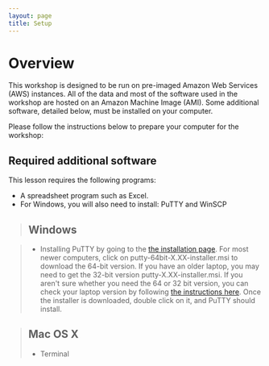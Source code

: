 ```yaml
---
layout: page
title: Setup
---
```


# Overview

This workshop is designed to be run on pre-imaged Amazon Web Services (AWS)
instances. All of the data and most of the software used
in the workshop are hosted on an Amazon 
Machine Image (AMI). Some additional software, detailed below, must be installed on your computer.

Please follow the instructions below to prepare your computer for the workshop:


## Required additional software

This lesson requires the following programs:
* A spreadsheet program such as Excel.
* For Windows, you will also need to install: PuTTY and WinSCP 

> ## Windows

> - Installing PuTTY by going to the [the installation page](https://www.chiark.greenend.org.uk/~sgtatham/putty/latest.html). For most newer computers, click on putty-64bit-X.XX-installer.msi to download the 64-bit version. If you have an older laptop, you may need to get the 32-bit version putty-X.XX-installer.msi. If you aren't sure whether you need the 64 or 32 bit version, you can check your laptop version by following [the instructions here](https://support.microsoft.com/en-us/help/15056/windows-32-64-bit-faq). Once the installer is downloaded, double click on it, and PuTTY should install.


> ## Mac OS X
>  - Terminal
